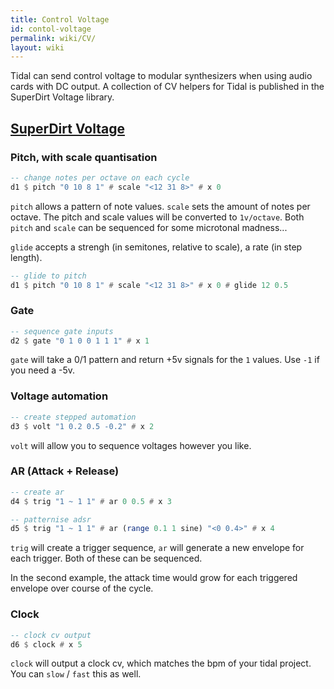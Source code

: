 ```yaml
---
title: Control Voltage
id: contol-voltage
permalink: wiki/CV/
layout: wiki
---
```



Tidal can send control voltage to modular synthesizers when using audio cards with DC output. A collection of CV helpers for Tidal is published in the SuperDirt Voltage library.

## [SuperDirt Voltage](https://github.com/mashaal/superdirt-voltage)

### Pitch, with scale quantisation

```haskell
-- change notes per octave on each cycle
d1 $ pitch "0 10 8 1" # scale "<12 31 8>" # x 0
```

`pitch` allows a pattern of note values. `scale` sets the amount of notes per octave. The pitch and scale values will be converted to `1v/octave`. Both `pitch` and `scale` can be sequenced for some microtonal madness...

`glide` accepts a strengh (in semitones, relative to scale), a rate (in step length).

```haskell
-- glide to pitch
d1 $ pitch "0 10 8 1" # scale "<12 31 8>" # x 0 # glide 12 0.5
```

### Gate

```haskell
-- sequence gate inputs
d2 $ gate "0 1 0 0 1 1 1" # x 1
```

`gate` will take a 0/1 pattern and return +5v signals for the `1` values. Use `-1` if you need a -5v.

### Voltage automation

```haskell
-- create stepped automation
d3 $ volt "1 0.2 0.5 -0.2" # x 2
```

`volt` will allow you to sequence voltages however you like.

### AR (Attack + Release)

```haskell
-- create ar
d4 $ trig "1 ~ 1 1" # ar 0 0.5 # x 3
```

```haskell
-- patternise adsr
d5 $ trig "1 ~ 1 1" # ar (range 0.1 1 sine) "<0 0.4>" # x 4
```

`trig` will create a trigger sequence, `ar` will generate a new envelope for each trigger. Both of these can be sequenced.

In the second example, the attack time would grow for each triggered envelope over course of the cycle.

### Clock

```haskell
-- clock cv output
d6 $ clock # x 5
```

`clock` will output a clock cv, which matches the bpm of your tidal project. You can `slow` / `fast` this as well.
